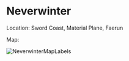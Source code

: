 # Neverwinter
Location: Sword Coast, Material Plane, Faerun

Map:

![NeverwinterMapLabels](<../../../IMAGES/NeverwinterMapLabels.jpg>)